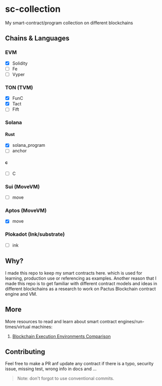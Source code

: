 # sc-collection

My smart-contract/program collection on different blockchains

## Chains & Languages

### EVM

* [X] Solidity
* [ ]  Fe
* [ ]  Vyper

### TON (TVM)

* [X] FunC
* [X] Tact
* [ ]  Fift

### Solana

#### Rust

* [X] solana_program
* [ ]  anchor

#### c

* [ ] C

### Sui (MoveVM)

* [ ] move

### Aptos (MoveVM)

* [X] move

### Plokadot (Ink/substrate)

* [ ] ink

## Why?

I made this repo to keep my smart contracts here. which is used for learning, production use or referencing as examples.
Another reason that I made this repo is to get familiar with different contract models and ideas in different blockchains as a research to work on Pactus Blockchain contract engine and VM.

## More

More resources to read and learn about smart contract engines/run-times/virtual machines:

1. [Blockchain Execution Environments Comparison](https://101blockchains.com/blockchain-execution-environments-comparison)


## Contributing

Feel free to make a PR anf update any contract if there is a typo, security issue, missing test, wrong info in docs and ...

> Note: don't forgot to use conventional commits.
